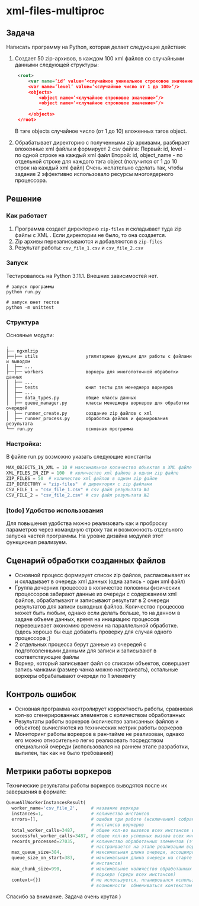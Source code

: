 # xml-files-multiproc

## Задача
Написать программу на Python, которая делает следующие действия:

1. Создает 50 zip-архивов, в каждом 100 xml файлов со случайными данными следующей структуры:
   ```xml
    <root>
        <var name=’id’ value=’<случайное уникальное строковое значение>’/>
        <var name=’level’ value=’<случайное число от 1 до 100>’/>
        <objects>
            <object name=’<случайное строковое значение>’/>
            <object name=’<случайное строковое значение>’/>
            …
        </objects>
    </root>
    ```
    В тэге objects случайное число (от 1 до 10) вложенных тэгов object.

2. Обрабатывает директорию с полученными zip архивами, разбирает вложенные xml файлы и формирует 2 csv файла:
Первый: id, level - по одной строке на каждый xml файл
Второй: id, object_name - по отдельной строке для каждого тэга object (получится от 1 до 10 строк на каждый xml файл)
Очень желательно сделать так, чтобы задание 2 эффективно использовало ресурсы многоядерного процессора.


## Решение

### Как работает
1. Программа создает директорию ```zip-files``` и складывает туда zip файлы с XML . Если директории не было, то она создается. 
2. Zip архивы перезаписываются  и добавляются в ```zip-files```
3. Результат работы: ```csv_file_1.csv``` и ```csv_file_2.csv```

### Запуск
Тестировалось на Python 3.11.1.
Внешних зависимостей нет.
```shell
# запуск программы
python run.py

# запуск юнет тестов
python -m unittest
```

### Структура

Основные модули:
```
.
├── ngxmlzip
├──├── utils                  утилитарные функции для работы с файлами и выводом 
│  ├── ...
├──├── workers                воркеры для многопоточной обработки данных 
│  ├── ...
│  ├── tests                  юнит тесты для менеджера воркеров
│  ├── ...
│  ├── data_types.py          общие классы данных
│  ├── queue_manager.py       классы менеджера воркеров для обработки очередей
│  ├── runner_create.py       создание zip файлов с xml
│  ├── runner_process.py      обработка файлов и формирования результата
└── run.py                    основная программа
```

### Настройка:
В файле run.py возможно указать следующие константы
```python
MAX_OBJECTS_IN_XML = 10 # максимальное количество объектов в XML файле
XML_FILES_IN_ZIP = 100  # количество xml файлов в одном zip файле   
ZIP_FILES = 50  # количество xml файлов в одном zip файле   
ZIP_DIRECTORY = "zip-files"  # директория с zip файлами 
CSV_FILE_1 = "csv_file_1.csv" # csv файл результата №1
CSV_FILE_2 = "csv_file_2.csv" # csv файл результата №2
```
### [todo] Удобство использования
Для повышения удобства можно реализовать как и проброску параметров через командную строку так и возможность отдельного запуска частей программы. На уровне дизайна модулей этот функционал реализуем. 

## Сценарий обработки созданных файлов
- Основной процесс формирует список zip файлов, распаковывает их и складывает в очередь xml данных (одна запись - один xml файл)
- Группа дочерних процессов в количестве половины  физических процессоров забирают данные из очереди с содержанием xml файлов, обрабатывают и записывают результат в 2 очереди результатов для записи выходных файлов. Количество процессов может быть любым, однако если делать больше, то на данном в задаче объеме данных, время на инициацию процессов перевешивает экономию времени на параллельной обработке. (здесь хорошо бы еще добавить проверку для случая одного процессора ;)  
- 2 отдельных процесса берут данные из очередей с подготовленными данными для записи и записывают в соответствующие файлы
- Воркер, который записывает файл со списком объектов, совершает запись чанками (размер чанка можно настраивать), остальные воркеры обрабатывают очереди по 1 элементу 

## Контроль ошибок 
- Основная программа контролирует корректность работы, сравнивая кол-во сгенерированных элементов с количеством обработанных
- Результаты работы воркеров (количество записанных файлов и объектов) вычисляются из технических метрик работы воркеров
- Мониторинг работы воркеров в ран-тайме не реализован, однако его можно относительно легко реализовать посредством специальной очереди (использовался на раннем этапе разработки, выпилен, так как не было требований)  

## Метрики работы воркеров 
Технические результаты работы воркеров выводятся после их завершения в формате:

```python
QueueAllWorkerInstancesResult(
  worker_name='csv_file_2',     # название воркера
  instances=1,                  # количество инстансов  
  errors=[],                    # ошибки при работе (исключения) собранные со всех
                                # инстансов воркеров
  total_worker_calls=3487,      # общее кол-во вызовов всех инстансов воркеров 
  successful_worker_calls=3487, # общее кол-во успешных вызова всех инстансов воркеров  
  records_processed=27035,      # количество обработанных элементов (этот параметр 
                                # настраивается на этапе реализации воркера)
  max_queue_size=384,           # максимальная длина очереди, ассоциированной с воркером 
  queue_size_on_start=383,      # максимальная длина очереди на старте воркера (среди всех 
                                # инстансов)
  max_chunk_size=990,           # максимальное количество обработанных чанков за один вызов
                                # воркера (среди всех инстансов)
  context={})                   # не используется, планировался использоваться для
                                # возможности  обмениваться контекстом менеджера воркера и инстанса воркера

```


Спасибо за внимание.
Задача очень крутая ) 


